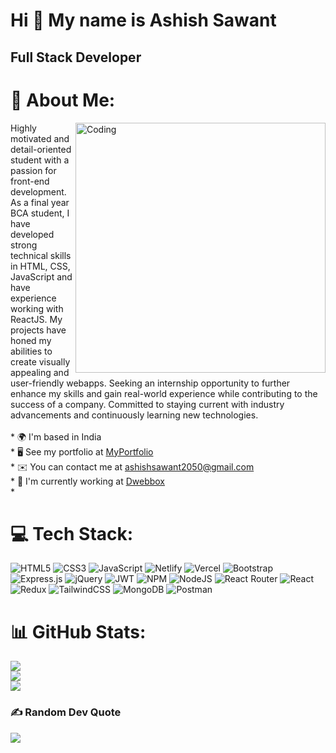 Hi 👋 My name is Ashish Sawant
==============================

Full Stack Developer
--------------------

# 💫 About Me:

<img align="right" alt="Coding" width="400" src="https://media.tenor.com/UttC4AITYR4AAAAd/full-stack-developer.gif">

Highly motivated and detail-oriented student with a passion for front-end development. As a final year BCA student, I have developed strong technical skills in HTML, CSS, JavaScript and have experience working with ReactJS. My projects have honed my abilities to create visually appealing and user-friendly webapps. Seeking an internship opportunity to further enhance my skills and gain real-world experience while contributing to the success of a company. Committed to staying current with industry advancements and continuously learning new technologies.<br><br>* 🌍  I'm based in India<br>* 🖥️  See my portfolio at [MyPortfolio](http://ashishsawant.netlify.app/)<br>* ✉️  You can contact me at [ashishsawant2050@gmail.com](mailto:ashishsawant2050@gmail.com)<br>* 🚀  I'm currently working at [Dwebbox](http://dwebbox.com/)<br>* 


# 💻 Tech Stack:
![HTML5](https://img.shields.io/badge/html5-%23E34F26.svg?style=for-the-badge&logo=html5&logoColor=white) ![CSS3](https://img.shields.io/badge/css3-%231572B6.svg?style=for-the-badge&logo=css3&logoColor=white) ![JavaScript](https://img.shields.io/badge/javascript-%23323330.svg?style=for-the-badge&logo=javascript&logoColor=%23F7DF1E) ![Netlify](https://img.shields.io/badge/netlify-%23000000.svg?style=for-the-badge&logo=netlify&logoColor=#00C7B7) ![Vercel](https://img.shields.io/badge/vercel-%23000000.svg?style=for-the-badge&logo=vercel&logoColor=white) ![Bootstrap](https://img.shields.io/badge/bootstrap-%23563D7C.svg?style=for-the-badge&logo=bootstrap&logoColor=white) ![Express.js](https://img.shields.io/badge/express.js-%23404d59.svg?style=for-the-badge&logo=express&logoColor=%2361DAFB) ![jQuery](https://img.shields.io/badge/jquery-%230769AD.svg?style=for-the-badge&logo=jquery&logoColor=white) ![JWT](https://img.shields.io/badge/JWT-black?style=for-the-badge&logo=JSON%20web%20tokens) ![NPM](https://img.shields.io/badge/NPM-%23000000.svg?style=for-the-badge&logo=npm&logoColor=white) ![NodeJS](https://img.shields.io/badge/node.js-6DA55F?style=for-the-badge&logo=node.js&logoColor=white) ![React Router](https://img.shields.io/badge/React_Router-CA4245?style=for-the-badge&logo=react-router&logoColor=white) ![React](https://img.shields.io/badge/react-%2320232a.svg?style=for-the-badge&logo=react&logoColor=%2361DAFB) ![Redux](https://img.shields.io/badge/redux-%23593d88.svg?style=for-the-badge&logo=redux&logoColor=white) ![TailwindCSS](https://img.shields.io/badge/tailwindcss-%2338B2AC.svg?style=for-the-badge&logo=tailwind-css&logoColor=white) ![MongoDB](https://img.shields.io/badge/MongoDB-%234ea94b.svg?style=for-the-badge&logo=mongodb&logoColor=white) ![Postman](https://img.shields.io/badge/Postman-FF6C37?style=for-the-badge&logo=postman&logoColor=white)

# 📊 GitHub Stats:
![](https://github-readme-stats.vercel.app/api?username=AshishASawant&theme=dark&hide_border=true&include_all_commits=false&count_private=false)<br/>
![](https://github-readme-streak-stats.herokuapp.com/?user=AshishASawant&theme=dark&hide_border=true)<br/>
![](https://github-readme-stats.vercel.app/api/top-langs/?username=AshishASawant&theme=dark&hide_border=true&include_all_commits=false&count_private=false&layout=compact)

### ✍️ Random Dev Quote
![](https://quotes-github-readme.vercel.app/api?type=horizontal&theme=radical)

